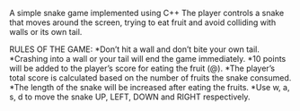A simple snake game implemented using C++
The player controls a snake that moves around the screen, trying to eat fruit and avoid colliding with walls or its own tail. 

RULES OF THE GAME:
 *Don’t hit a wall and don’t bite your own tail.
 *Crashing into a wall or your tail will end the game immediately.
 *10 points will be added to the player’s score for eating the fruit (@).
 *The player’s total score is calculated based on the number of fruits the snake consumed.
 *The length of the snake will be increased after eating the fruits.
 *Use w, a, s, d to move the snake UP, LEFT, DOWN and RIGHT respectively.
